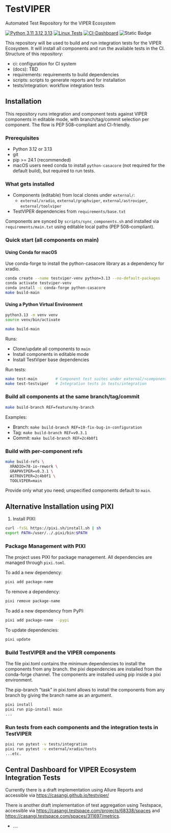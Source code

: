 # TestVIPER
Automated Test Repository for the VIPER Ecosystem

[![Python 3.11 3.12 3.13](https://img.shields.io/badge/python-3.11%20%7C%203.12%20%7C%203.13-blue)](https://www.python.org/downloads/release/python-3130/)
[![Linux Tests](https://github.com/casangi/testviper/actions/workflows/python-tests-allure-report.yml/badge.svg?branch=main)](https://github.com/casangi/testviper/actions/workflows/python-tests-allure-report.yml?query=branch%3Amain)
[![CI-Dashboard](https://img.shields.io/badge/Dashboard-Status-green)](https://casangi.github.io/testviper/)
![Static Badge](https://img.shields.io/badge/work_in-progress-yellow)


This repository will be used to build and run integration tests for the VIPER Ecosystem.
It will install all components and run the available tests in the CI.
Structure of this repository:
- ci: configuration for CI system
- (docs): TBD
- requirements: requirements to build dependencies
- scripts: scripts to generate reports and for installation
- tests/integration: workflow integration tests


## Installation
This repository runs integration and component tests against VIPER components in editable mode, with branch/tag/commit selection per component. The flow is PEP 508–compliant and CI-friendly.

### Prerequisites
- Python 3.12 or 3.13
- git
- pip >= 24.1 (recommended)
- macOS users need conda to install `python-casacore` (not required for the default build), but required to run tests.

### What gets installed
- Components (editable) from local clones under `external/`:
  - `external/xradio`, `external/graphviper`, `external/astroviper`, `external/toolviper`
- TestVIPER dependencies from `requirements/base.txt`

Components are synced by `scripts/sync_components.sh` and installed via `requirements/main.txt` using editable local paths (PEP 508–compliant).

### Quick start (all components on main)

#### Using Conda for macOS
Use conda-forge to install the python-casacore library as a dependency for xradio.

```bash
conda create --name testviper-venv python=3.13 --no-default-packages
conda activate testviper-venv
conda install -c conda-forge python-casacore
make build-main
```

#### Using a Python Virtual Environment
```bash
python3.13 -m venv venv
source venv/bin/activate
```

```bash
make build-main
```
Runs:
- Clone/update all components to `main`
- Install components in editable mode
- Install TestViper base dependencies

Run tests:
```bash
make test-main        # Component test suites under external/<component>/tests
make test-testviper   # Integration tests in tests/integration
```

### Build all components at the same branch/tag/commit
```bash
make build-branch REF=feature/my-branch
```
Examples:
- Branch: `make build-branch REF=19-fix-bug-in-configuration`
- Tag: `make build-branch REF=v0.3.1`
- Commit: `make build-branch REF=2c4b0f1`

### Build with per-component refs
```bash
make build-refs \
  XRADIO=78-io-rework \
  GRAPHVIPER=v0.3.1 \
  ASTROVIPER=2c4b0f1 \
  TOOLVIPER=main
```
Provide only what you need; unspecified components default to `main`.


## Alternative Installation using PIXI

1. Install PIXI:
```bash
curl -fsSL https://pixi.sh/install.sh | sh
export PATH=/user/../.pixi/bin:$PATH
```

### Package Management with PIXI

The project uses PIXI for package management. All dependencies are managed through `pixi.toml`.

To add a new dependency:
```bash
pixi add package-name
```

To remove a dependency:
```bash
pixi remove package-name
```

To add a new dependency from PyPI:
```bash
pixi add package-name --pypi
```

To update dependencies:
```bash
pixi update
```

### Build TestVIPER and the VIPER components
The file pixi.toml contains the minimum dependencies to install the
components from any branch. the pixi dependencies are installed from the
conda-forge channel. The components are installed using pip inside a pixi
environment.

The pip-branch "task" in pixi.toml allows to install the components from any branch
by giving the branch name as an argument.
```bash
pixi install
pixi run pip-install main
...
```
### Run tests from each components and the integration tests in TestVIPER
```bash
pixi run pytest -v tests/integration
pixi run pytest -v external/xradio/tests
...etc.
```

## Central Dashboard for VIPER Ecosystem Integration Tests
Currently there is a draft implementation using Allure Reports and accessible via
https://casangi.github.io/testviper/

There is another draft implementation of test aggregation using Testspace, accessible via
https://casangi.testspace.com/projects/68338/spaces and https://casangi.testspace.com/spaces/311697/metrics.

- ....